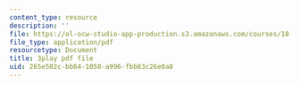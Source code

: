 ```yaml
---
content_type: resource
description: ''
file: https://ol-ocw-studio-app-production.s3.amazonaws.com/courses/18-06sc-linear-algebra-fall-2011/265e502cbb641058a996fbb83c26e0a8_QVKj3LADCnA.pdf
file_type: application/pdf
resourcetype: Document
title: 3play pdf file
uid: 265e502c-bb64-1058-a996-fbb83c26e0a8
---
```

